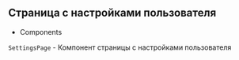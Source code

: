 ## Страница с настройками пользователя

- Components

`SettingsPage` - Компонент страницы с настройками пользователя
